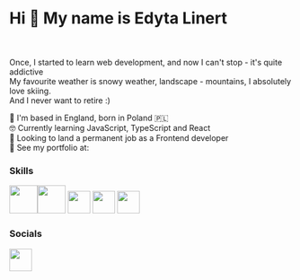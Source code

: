 

# Hi 👋 My name is Edyta Linert <br><br>

Once, I started to learn web development, and now I can't stop - it's quite addictive<br> 
My favourite weather is snowy weather, landscape - mountains, I absolutely love skiing. <br>
And I never want to retire :)

 :compass: I'm based in England, born in Poland :poland: <br>
 :nerd_face: Currently learning JavaScript, TypeScript and React <br>
 🔭 Looking to land a permanent job as a Frontend developer<br>
 :stew: See my portfolio at:  <br>

 ### Skills

 <img src="https://upload.wikimedia.org/wikipedia/commons/6/61/HTML5_logo_and_wordmark.svg" width="50" height="50"><img src="https://upload.wikimedia.org/wikipedia/commons/3/3d/CSS.3.svg" width="50" height="50"> <img src="https://upload.wikimedia.org/wikipedia/commons/3/3b/Javascript_Logo.png" width="40" height="40">  <img src="https://upload.wikimedia.org/wikipedia/commons/4/4c/Typescript_logo_2020.svg" width="40" height="40"> <img src="https://upload.wikimedia.org/wikipedia/commons/a/a7/React-icon.svg" width="40" height="40">

 ### Socials

 <a href="https://www.linkedin.com/in/edyta-linert-931924249/"><img src="https://upload.wikimedia.org/wikipedia/commons/f/f8/LinkedIn_icon_circle.svg" width="40" height="40"></a>
<!--
**Edit22/Edit22** is a ✨ _special_ ✨ repository because its `README.md` (this file) appears on your GitHub profile.

Here are some ideas to get you started:

- 🔭 I’m currently working on ...
- 🌱 I’m currently learning ...
- 👯 I’m looking to collaborate on ...
- 🤔 I’m looking for help with ...
- 💬 Ask me about ...
- 📫 How to reach me: ...
- 😄 Pronouns: ...
- ⚡ Fun fact: ...
-->
